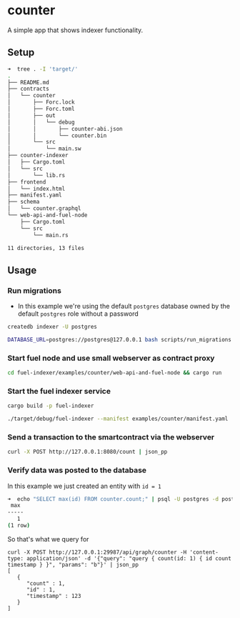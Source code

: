 # counter

A simple app that shows indexer functionality.

## Setup


```bash
➜  tree . -I 'target/'
.
├── README.md
├── contracts
│   └── counter
│       ├── Forc.lock
│       ├── Forc.toml
│       ├── out
│       │   └── debug
│       │       ├── counter-abi.json
│       │       └── counter.bin
│       └── src
│           └── main.sw
├── counter-indexer
│   ├── Cargo.toml
│   └── src
│       └── lib.rs
├── frontend
│   └── index.html
├── manifest.yaml
├── schema
│   └── counter.graphql
└── web-api-and-fuel-node
    ├── Cargo.toml
    └── src
        └── main.rs

11 directories, 13 files
```

## Usage

### Run migrations

- In this example we're using the default `postgres` database owned by the default `postgres` role without a password

```bash
createdb indexer -U postgres

DATABASE_URL=postgres://postgres@127.0.0.1 bash scripts/run_migrations.local.sh
```

### Start fuel node and use small webserver as contract proxy

```bash
cd fuel-indexer/examples/counter/web-api-and-fuel-node && cargo run
```

### Start the fuel indexer service

```bash
cargo build -p fuel-indexer

./target/debug/fuel-indexer --manifest examples/counter/manifest.yaml
```

### Send a transaction to the smartcontract via the webserver

```bash
curl -X POST http://127.0.0.1:8080/count | json_pp
```

### Verify data was posted to the database

In this example we just created an entity with `id = 1`

```bash
➜  echo "SELECT max(id) FROM counter.count;" | psql -U postgres -d postgres
 max
-----
   1
(1 row)
```

So that's what we query for

```
curl -X POST http://127.0.0.1:29987/api/graph/counter -H 'content-type: application/json' -d '{"query": "query { count(id: 1) { id count timestamp } }", "params": "b"}' | json_pp
[
   {
      "count" : 1,
      "id" : 1,
      "timestamp" : 123
   }
]
```
